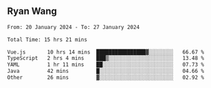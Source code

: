 ## Ryan Wang

<!--START_SECTION:waka-->

```txt
From: 20 January 2024 - To: 27 January 2024

Total Time: 15 hrs 21 mins

Vue.js       10 hrs 14 mins  ████████████████▓░░░░░░░░   66.67 %
TypeScript   2 hrs 4 mins    ███▒░░░░░░░░░░░░░░░░░░░░░   13.48 %
YAML         1 hr 11 mins    ██░░░░░░░░░░░░░░░░░░░░░░░   07.73 %
Java         42 mins         █░░░░░░░░░░░░░░░░░░░░░░░░   04.66 %
Other        26 mins         ▓░░░░░░░░░░░░░░░░░░░░░░░░   02.92 %
```

<!--END_SECTION:waka-->
